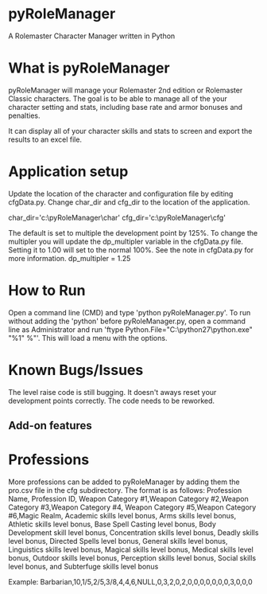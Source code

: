 # pyRoleManager
A Rolemaster Character Manager written in Python

# What is pyRoleManager
pyRoleManager will manage your Rolemaster 2nd edition or Rolemaster Classic characters.
The goal is to be able to manage all of the your character setting and stats, including base rate and armor bonuses and penalties.

It can display all of your character skills and stats to screen and export the results to an excel file.

# Application setup
Update the location of the character and configuration file by editing cfgData.py. Change char_dir and cfg_dir to the location of the application.

char_dir='c:\pyRoleManager\char'
cfg_dir='c:\pyRoleManager\cfg'

The default is set to multiple the development point by 125%. To change the multipler you will update the dp_multipler variable in the cfgData.py file. Setting it to 1.00 will set to the normal 100%. See the note in cfgData.py for more information.
dp_multipler = 1.25

# How to Run
Open a command line (CMD) and type 'python pyRoleManager.py'. To run without adding the 'python' before pyRoleManager.py, open a command line as Administrator and run 'ftype Python.File="C:\python27\python.exe" "%1" %"'.
This will load a menu with the options.

# Known Bugs/Issues
The level raise code is still bugging. It doesn't aways reset your development points correctly. The code needs to be reworked.

## Add-on features
# Professions
More professions can be added to pyRoleManager by adding them the pro.csv file in the cfg subdirectory.
The format is as follows:
Profession Name, Profession ID, Weapon Category #1,Weapon Category #2,Weapon Category #3,Weapon Category #4,
Weapon Category #5,Weapon Category #6,Magic Realm, Academic skills level bonus, Arms skills level bonus, Athletic skills level bonus, Base Spell Casting level bonus, Body Development skill level bonus, Concentration skills level bonus, Deadly skills level bonus, Directed Spells level bonus, General skills level bonus, Linguistics skills level bonus, Magical skills level bonus, Medical skills level bonus, Outdoor skills level bonus, Perception skills level bonus, Social skills level bonus, and Subterfuge skills level bonus

Example:
Barbarian,10,1/5,2/5,3/8,4,4,6,NULL,0,3,2,0,2,0,0,0,0,0,0,0,3,0,0,0
